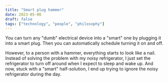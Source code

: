 ```yaml
---
title: "Smart plug hammer"
date: 2023-05-06
draft: false
tags: ["technology", "people", "philosophy"]
---
```

You can turn any "dumb" electrical device into a "smart" one by plugging it into a smart plug. Then you can automatically schedule turning it on and off.

However, to a person with a hammer, everything starts to look like a nail. Instead of solving the problem with my noisy refrigerator, I just set the refrigerator to turn off around when I expect to sleep and wake up. And now, stuck with a "smart" half-solution, I end up trying to ignore the noisy refrigerator during the day.